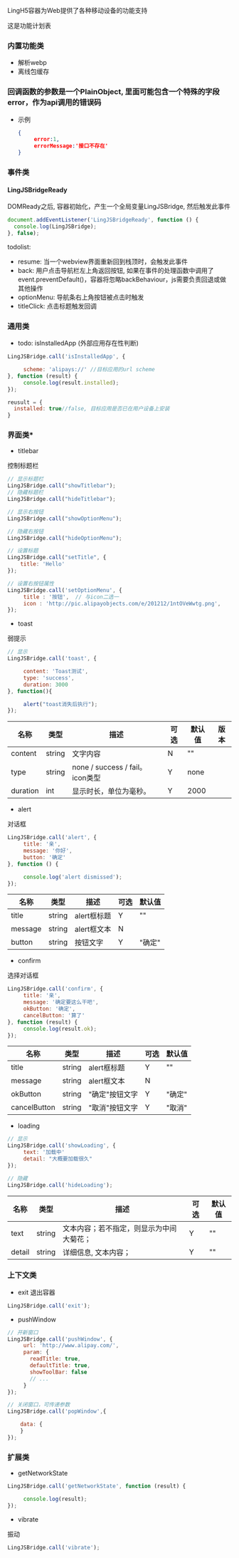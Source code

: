 LingH5容器为Web提供了各种移动设备的功能支持

这是功能计划表



### 内置功能类

- 解析webp
- 离线包缓存



### 回调函数的参数是一个PlainObject, 里面可能包含一个特殊的字段error，作为api调用的错误码

- 示例
  
  ``` json
  {
       error:1,
       errorMessage:'接口不存在'
  }
  ```



### 事件类

#### LingJSBridgeReady

DOMReady之后, 容器初始化，产生一个全局变量LingJSBridge, 然后触发此事件

``` javascript
document.addEventListener('LingJSBridgeReady', function () {
  console.log(LingJSBridge);
}, false);
```



todolist: 

- resume: 当一个webview界面重新回到栈顶时，会触发此事件
- back: 用户点击导航栏左上角返回按钮, 如果在事件的处理函数中调用了event.preventDefault()，容器将忽略backBehaviour，js需要负责回退或做其他操作
- optionMenu: 导航条右上角按钮被点击时触发
- titleClick: 点击标题触发回调



### 通用类

- todo: isInstalledApp (外部应用存在性判断)

``` javascript
LingJSBridge.call('isInstalledApp', {

     scheme: 'alipays://' //目标应用的url scheme
}, function (result) {
     console.log(result.installed);
});

reusult = {
  installed: true//false, 目标应用是否已在用户设备上安装
}
```



### 界面类\*

- titlebar

控制标题栏

``` javascript
// 显示标题栏
LingJSBridge.call("showTitlebar");
// 隐藏标题栏
LingJSBridge.call("hideTitlebar");

// 显示右按钮
LingJSBridge.call("showOptionMenu");

// 隐藏右按钮
LingJSBridge.call("hideOptionMenu");

// 设置标题
LingJSBridge.call("setTitle", {
    title: 'Hello'
});

// 设置右按钮属性
LingJSBridge.call('setOptionMenu', {
     title : '按钮',  // 与icon二选一
     icon : 'http://pic.alipayobjects.com/e/201212/1ntOVeWwtg.png',
});
```



- toast

弱提示

``` javascript
// 显示
LingJSBridge.call('toast', {

     content: 'Toast测试',
     type: 'success',
     duration: 3000
}, function(){

     alert("toast消失后执行");
});
```

| 名称       | 类型     | 描述                            | 可选   | 默认值  | 版本   |
| -------- | ------ | ----------------------------- | ---- | ---- | ---- |
| content  | string | 文字内容                          | N    | ""   |      |
| type     | string | none / success / fail。 icon类型 | Y    | none |      |
| duration | int    | 显示时长，单位为毫秒。                   | Y    | 2000 |      |

- alert

对话框

``` javascript
LingJSBridge.call('alert', {
     title: '亲',
     message: '你好',
     button: '确定'
}, function () {

     console.log('alert dismissed');
});
```

| 名称      | 类型     | 描述       | 可选   | 默认值  |
| ------- | ------ | -------- | ---- | ---- |
| title   | string | alert框标题 | Y    | ""   |
| message | string | alert框文本 | N    |      |
| button  | string | 按钮文字     | Y    | "确定" |

- confirm

选择对话框

``` javascript
LingJSBridge.call('confirm', {
     title: '亲',
     message: '确定要这么干吧',
     okButton: '确定',
     cancelButton: '算了'
}, function (result) {
     console.log(result.ok);
});
```

| 名称           | 类型     | 描述       | 可选   | 默认值  |
| ------------ | ------ | -------- | ---- | ---- |
| title        | string | alert框标题 | Y    | ""   |
| message      | string | alert框文本 | N    |      |
| okButton     | string | "确定"按钮文字 | Y    | "确定" |
| cancelButton | string | "取消"按钮文字 | Y    | "取消" |

- loading

``` javascript
// 显示
LingJSBridge.call('showLoading', {
     text: '加载中'
     detail: "大概要加载很久"
});

// 隐藏
LingJSBridge.call('hideLoading');
```

| 名称     | 类型     | 描述                   | 可选   | 默认值  |
| ------ | ------ | -------------------- | ---- | ---- |
| text   | string | 文本内容；若不指定，则显示为中间大菊花； | Y    | ""   |
| detail | string | 详细信息, 文本内容；          | Y    | ""   |

### 上下文类

- exit 退出容器

``` javascript
LingJSBridge.call('exit');
```



- pushWindow

``` javascript
// 开新窗口
LingJSBridge.call('pushWindow', {
     url: 'http://www.alipay.com/',
     param: {
       readTitle: true,
       defaultTitle: true,
       showToolBar: false
       // ...
     }
});

// 关闭窗口，可传递参数
LingJSBridge.call('popWindow',{

    data: {
    }
});
```



### 扩展类

- getNetworkState

``` javascript
LingJSBridge.call('getNetworkState', function (result) {

     console.log(result);
});
```

- vibrate

振动

``` javascript
LingJSBridge.call('vibrate');
```